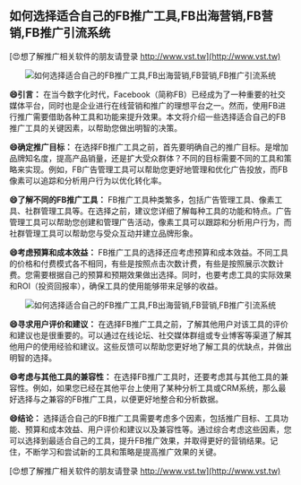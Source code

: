 ## **如何选择适合自己的FB推广工具,FB出海营销,FB营销,FB推广引流系统**

[😍想了解推广相关软件的朋友请登录 http://www.vst.tw](http://www.vst.tw)

 <center><img src="https://vst.tw/MP4/tuiguang/png/8.png" alt="如何选择适合自己的FB推广工具,FB出海营销,FB营销,FB推广引流系统"></center>

**😄引言：**
在当今数字化时代，Facebook（简称FB）已经成为了一种重要的社交媒体平台，同时也是企业进行在线营销和推广的理想平台之一。然而，使用FB进行推广需要借助各种工具和功能来提升效果。本文将介绍一些选择适合自己的FB推广工具的关键因素，以帮助您做出明智的决策。

**😄确定推广目标：**
在选择FB推广工具之前，首先要明确自己的推广目标。是增加品牌知名度，提高产品销量，还是扩大受众群体？不同的目标需要不同的工具和策略来实现。例如，FB广告管理工具可以帮助您更好地管理和优化广告投放，而FB像素可以追踪和分析用户行为以优化转化率。

**😄了解不同的FB推广工具：**
FB推广工具种类繁多，包括广告管理工具、像素工具、社群管理工具等。在选择之前，建议您详细了解每种工具的功能和特点。广告管理工具可以帮助您创建和管理广告活动，像素工具可以跟踪和分析用户行为，而社群管理工具可以帮助您与受众互动并建立品牌形象。

**😄考虑预算和成本效益：**
FB推广工具的选择还应考虑预算和成本效益。不同工具的价格和付费模式各不相同，有些是按照点击次数计费，有些是按照展示次数计费。您需要根据自己的预算和预期效果做出选择。同时，也要考虑工具的实际效果和ROI（投资回报率），确保工具的使用能够带来足够的收益。

 <center><img src="https://vst.tw/MP4/tuiguang/png/3.png" alt="如何选择适合自己的FB推广工具,FB出海营销,FB营销,FB推广引流系统"></center>

**😄寻求用户评价和建议：**
在选择FB推广工具之前，了解其他用户对该工具的评价和建议也是很重要的。可以通过在线论坛、社交媒体群组或专业博客等渠道了解其他用户的使用经验和建议。这些反馈可以帮助您更好地了解工具的优缺点，并做出明智的选择。

**😄考虑与其他工具的兼容性：**
在选择FB推广工具时，还要考虑其与其他工具的兼容性。例如，如果您已经在其他平台上使用了某种分析工具或CRM系统，那么最好选择与之兼容的FB推广工具，以便更好地整合和分析数据。

**😄结论：**
选择适合自己的FB推广工具需要考虑多个因素，包括推广目标、工具功能、预算和成本效益、用户评价和建议以及兼容性等。通过综合考虑这些因素，您可以选择到最适合自己的工具，提升FB推广效果，并取得更好的营销结果。记住，不断学习和尝试新的工具和策略是提高推广效果的关键。

[😍想了解推广相关软件的朋友请登录 http://www.vst.tw](http://www.vst.tw)




